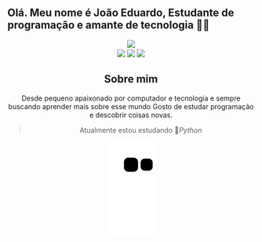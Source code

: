 ## Olá. Meu nome é João Eduardo, Estudante de programação e amante de tecnologia 💖💫
<div align="center">
  <a href="https://github.com/JoaoEduardoz">
  <img height="180em" src="https://github-readme-stats.vercel.app/api?username=JoaoEduardoz&show_icons=true&theme=midnight-purple&include_all_commits=true&count_private=true"/>
<div>
  <a href="https://instagram.com/mecduduu" 
  target="_blank"><img src="https://img.shields.io/badge/-Instagram-%23E4405F?style=for-the-badge&logo=instagram&logoColor=white" target="_blank"></a>
  <a href = "mailto:Dududelizdasilva@outlook.com"><img src="https://img.shields.io/badge/-Gmail-%23333?style=for-the-badge&logo=gmail&logoColor=white" target="_blank"></a>
  <a href="https://www.linkedin.com/in/joão-eduardo-de-liz-da-silva-aa3230197/-45875016a" target="_blank"><img src="https://img.shields.io/badge/-LinkedIn-%230077B5?style=for-the-badge&logo=linkedin&logoColor=white" target="_blank"></a> 
 
## Sobre mim
 
 Desde pequeno apaixonado por computador e tecnologia e sempre buscando aprender mais sobre esse mundo
 Gosto de estudar programação e descobrir coisas novas.
 
  
  
> Atualmente estou estudando  🐍_Python_
  
  
![Snake animation](https://github.com/rafaballerini/rafaballerini/blob/output/github-contribution-grid-snake.svg)

